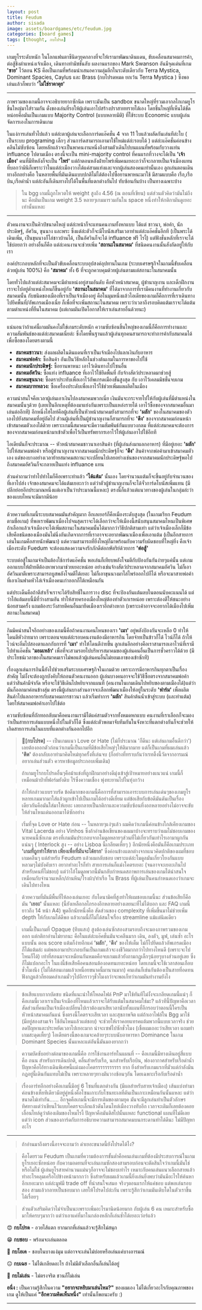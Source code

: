 ```yaml
---
layout: post
title: Feudum
author: sisada
image: assets/boardgames/etc/feudum.jpg
categories: [board games]
tags: [thought, กบโปรด]
---
```

เกมยูโรระดับหนัก ในโลกแฟนตาซีนิดๆยุคกลางที่จะให้เรามาพัฒนาดินแดน, ขับเคลื่อนสมาคมการค้า, ต่อสู้ชิงตำแหน่งเจ้าเมือง, เดินทางทำมิชชั่นลับ ผลงานแรกของ Mark Swanson อันมีจุดเด่นที่เกม **'ขาย'** ไว้ตอน KS คือเป็นเกมที่พร้อมนำเสนอความลุ่มลึกในระดับเดียวกับ Terra Mystica, Dominant Spacies, Caylus และ Brass (กบโปรดหมด ยกเว้น Terra Mystica ) ซึ่งพอเล่นแล้วก็พบว่า **'ไม่ใช่ราคาคุย'**


---



ภาพรวมของเกมนี้อาจจะอธิบายยากซักนิด เพราะมันเป็น sandbox ขนาดใหญ่ที่รวมเอากลไกเกมยูโรชิ้นใหญ่มาใส่รวมกัน ดั่งของเล่นที่รอให้ผู้เล่นเอาไปสร้างปราสาททรายได้เอง โดยชิ้นใหญ่ที่เห็นได้ชัดหน่อยคือมันเป็นเกมแบบ Majority Control (แบบหลายมิติ) ที่ใช้ระบบ Economic แบบผู้เล่นจัดการเองในการเดินเกม

ในแง่การเล่นทั่วไปแล้ว แต่ล่ะตาผู้เล่นจะเลือกการ์ดแอ๊คชั่น 4 จาก 11 ใบแล้วผลัดกันเล่นทีล่ะใบ ( เป็นระบบ programing เล็กๆ ส่วนการ์ดสามารถเอามาใช้ใหม่แต่ล่ะรอบได้ ) แต่ล่ะแอ๊คชั่นค่อนข้างคลีนไม่ซับซ้อน โดยหลักแล้วจะเป็นพาคนงานหนึ่งถึงสามตัวเดินไปบนแผนที่พร้อมกับวางแท่น influance ไปตามเมือง ตรงนี้จะเป็น mini-majority control ที่คนแรกที่วางจะได้เป็น **'เจ้าเมือง'** คนที่มีทีหลังก็จะเป็น **'ไพร่'** แต่ถ้าตอนหลังฝ่ายไพร่เพิ่มคนเยอะกว่าก็จะกลายเป็นเจ้าเมืองแทน ที่บอกว่ามินิก็เพราะว่าในแต่ล่ะเมืองวางได้แค่สามแท่งและจากผู้เล่นสองคนเท่านั้นเอง ลูกเล่นตอนเดินทางอีกอย่างคือ ในหลายพื้นที่มันเดินแบบปกติไม่ได้ต้องไปซื้อยานพาหนะมาใช้ มีสามแบบคือ เรือ,เรือบิน,เรือดำน้ำ แต่ล่ะอันก็เดินทางไปได้ในพื้นที่แตกต่างกันไป ทับซ้อนกันบ้าง เป็นทางเฉพาะบ้าง

> ใน bgg เกมนี้ถูกโหวตให้ weight สูงถึง 4.56 (ณ ตอนที่เขียน) แต่ส่วนตัวคิดว่ามันไม่ถึงนะ คือมันเป็นเกม weight 3.5 หลายๆเกมมารวมกันใน space หนึ่งทำให้กติกามันดูเยอะเท่านั้นแหละ




---



ตัวคนงานจะเป็นคิวป์ขนาดใหญ่ แต่ล่ะหน้าก็จะแทนคนงานทั้งหกแบบ ได้แต่ ชาวนา, พ่อค้า, นักประดิษฐ์, อัศวิน, ขุนนาง และพระ ซึ่งแต่ล่ะตัวก็จะมีโบนัสเสริมเวลาทำแต่ล่ะแอ๊คชั่นอีกที (เป็นพระได้เดินเพิ่ม, เป็นขุนนางก็ไล่ชาวบ้านได้, เป็นอัศวินก็จะได้ influance ฟรี ไรงี้) แต่ฟังชั่นหลักที่เราจะได้ใช้บ่อยกว่า อย่างอื่นก็คือ แต่ล่ะคนงานจะช่วยเพิ่ม **'สถานะในสมาคม'** ที่ชนิดคนงานนั้นสังกัดอยู่ให้กับเรา

องค์ประกอบหลักที่จะเป็นตัวขับเคลื่อนระบบอุปสงค์อุปทานในเกม (ระบบเศรษฐกิจในเกมนี้ขับเคลื่อนด้วยผู้เล่น 100%) คือ **'สมาคม'** ทั้ง 6 ที่จะถูกควบคุมด้วยผู้เล่นตามแต่สถานะในสมาคมนั้น

โดยทั่วไปแล้วแต่ล่ะสมาคมจะมีตำแหน่งอยู่สามอันดับ คือหัวหน้าสมาคม, ผู้ชำนาญงาน และเด็กฝึกงาน เราจะไปอยู่ต่ำแหน่งไหนก็ขึ้นอยู่กับ **'สถานะในสมาคม'** ที่ได้มาจากการที่เรามีคนงานที่ทำงานเกี่ยวกับสมาคมนั้น กับชนิดของเมืองที่เราเป็นเจ้าเมืองอยู่ คือในมุมหนึ่งแล้วไอเดียของเกมก็คือการที่เราเดินทางไปยึคพื้นที่/อัพเกรดเมืองเนี่ย ก็เพื่อที่จะเพิ่มสถานะในสมาคม เพราะว่าเวลาถีงรอบคิดแต้มเราจะได้แต้มตามตำแหน่งที่ยืนในสมาคม (แต่เกมมันเปิดโอกาสให้เราเล่นสายอื่นด้วยนะ)


---



แน่นอนว่าถ้าแค่นี้เกมมันคงไม่ใช่เกมระดับหนัก ความซับซ้อนชิ้นใหญ่ของเกมนี้ก็คือการทำงานและความสัมพันธ์ของแต่ล่ะสมาคมเนี่ยล่ะ ซึ่งโดยพื้นฐานแล้วผู้เล่นทุกคนสามารถจะทำการค้ากับสมาคมได้เพื่อซื้อของโดยตรงตามนี้
* **สมาคมชาวนา:** ส่งผลผลิตในดินแดนที่เราเป็นเจ้าเมืองไปแลกเงินกับอาหาร
* **สมาคมพ่อค้า:** ซื้อสินค้า อันเป็นวิธีหลักในช่วงต้นเกมในการหาของไปใช้
* **สมาคมนักประดิษฐ์:** ซื้อยานพาหนะ เอาไว้เดินทางไปโซนอื่น
* **สมาคมอัศวิน:** ซื้อแท่ง influance ที่เอาไว้ใช้ยึดพื้นที่ กับจ้างสัตว์ประหลาดมาช่วยสู้
* **สมาคมขุนนาง:** ซื้อตราประทับเพื่อเอาไว้อัพเกรดเมืองขั้นสูงสุด กับ เอาไว้เคลมมิชชั่นจบเกม
* **สมาคมบาทหลวง:** ซื้อเครื่องประดับเพื่อเอาไว้ใช้ช่วยเพิ่มผลผลิตในเมือง


ความน่าสนใจคือเวลาผู้เล่นเอาเงินไปลงสมาคมพวกเนี่ย เงินมันจะกระจายไปให้กับผู้เล่นที่มีตำแหน่งในสมาคมนั้นๆด้วย (เลยเป็นอีกเหตุที่ต้องมาแย่งกันเพราะเป็นแหล่งรายได้ เอาไว้ซื้อของจากสมาคมอื่นมาเล่นต่ออีกที) อีกหนึ่งไฮไลท์คือผู้เล่นที่เป็นหัวหน้าสมาคมยังสามารถที่จะ **'ผลัก'** ของในสมาคมของตัวเองไปยังสมาคมที่อยู่ถัดไป ส่วนผู้เล่นที่เป็นผู้ชำนาญงานก็สามารถที่จะ **'ดึง'** ของจากสมาคมก่อนหน้าเข้าสมาคมตัวเองได้ด้วย เพราะเกมนี้สมาคมจะมีความสัมพันธ์กันแบบวงกลม ที่แต่ล่ะสมาคมจะต้องการของจากสมาคมก่อนหน้ามาเข้าตัวเพื่อไว้เป็นทรัพยากรเอาไว้ให้ผู้เล่นเอาไปใช้อีกที

ไอเดียมันก็จะประมาณ -- หัวหน้าสมาคมชาวนาเอาสินค้า (ที่ผู้เล่นส่งมาแลกอาหาร) ที่มีอยู่เยอะ **'ผลัก'** ไปให้สมาคมพ่อค้า หรือผู้ชำนาญงานจากสมาคมนักประดิษฐ์ก็จะ **'ดึง'** สินค้าจากพ่อค้ามาเข้าสมาคมตัวเอง แต่ของบางอย่างเวลาย้ายสมาคมสถานะจะเปลี่ยนไปเลยอย่างเช่นของจากสมาคมนักประดิษฐ์พอไปถึงสมาคมอัศวินก็จะกลายเป็นแท่ง influance แทน

ส่วนคำถามว่าทำไปทำไมก็คือเพราะทำแล้ว **'ได้แต้ม'** นั้นเอง โดยจำนวนแต้มก็จะขึ้นอยู่กับจำนวนของที่เอาไปส่ง เจ้าของสมาคมจะได้แต้มเยอะกว่า แต่ว่าตัวผู้ชำนาญงานก็จะได้จั่วการ์ดโบนัสเพิ่มแทน (มีปลีกย่อยอีกประมาณหนึ่งแต่เอาเป็นว่าประมาณนี้แหละ) ตรงนี้ก็แล้วแต่แนวทางของผู้เล่นในกลุ่มล่ะว่าของแบบไหนจะมีมากมีน้อย



---



ด้วยความที่เกมนี้ระบบสมาคมมันสำคัญมาก อีกเลเยอร์ก็คือเมืองระดับสูงสุด (ในเกมเรียก Feudum ตามชื่อเกม) ที่พอเราพัฒนาเมืองไปจนสุดเราจะได้เลือกว่าจะให้เมืองนี้สนับสนุนสมาคมไหนเป็นพิเศษ ถ้าเลือกแล้วเจ้าเมืองจะได้เพิ่มสถานะในสมาคมนั้นได้มากกว่าวิธีปกติสามเท่า แต่ว่าเจ้าเมืองเล็กก็มีข้อเสียคือชนิดของเมืองมันไม่นิ่งอันเกิดจากการที่เราอาจจะอยากพัฒนาเมืองเพื่อเอาแต้ม (เป็นอีกสายการเล่นในเกมคือสายนักพัฒนา) แต่ความสามารถที่ยิ่งใหญ่ก็มาพร้อมกับความรับผิดชอบที่ใหญ่ยิ่ง คือเจ้าเมืองระดับ Fuedum จะต้องแสดงความจงรักภักดีต่อกษัตริย์ด้วยการ **'ต่อสู้'**

ระบบต่อสู้ในเกมจำเป็นต้องใช้การ์ดแอ๊คชั่น พอเล่นก็เทียบพลังโจมตีกับป้องกันกันง่ายๆแค่นั้น แต่เกมออกแบบให้ฝ่ายตีต้องหาพวกมาช่วยเยอะหน่อย อย่างเช่นจ้างสัตว์ประหลาดจากสมาคมอัศวิน ไม่ก็เอาอัศวินมาตีเพราะสามารถบูสพลังโจมตีได้เยอะ ไม่ก็เอาขุนนางมาไล่ไพร่ออกไปก็ได้ หรือจะมาสายพ่อค้าที่เอาเงินฟาดหัวไล่เจ้าเมืองคนเก่าออกก็ได้เหมือนกัน

แต่ประเด็นคือถ้าตีสำเร็จเราจะได้รับสิทธิ์ในการวาง disc ที่จะป้องกันแต้มลบในตอนนับคะแนนได้ แต่ว่าไอ้แต้มลบนี้มีที่ว่างสามอัน ทำให้สายครองเมืองใหญ่ต้องทำตัวเกเรหน่อย เพราะต้องตีให้ชนะอย่างน้อยสามครั้ง แถมต้องระวังสายตีคนอื่นมายึดเมืองเราอีกต่างหาก (เพราะเค้าอาจจะอยากได้เมืองไปเพิ่มสถานะในสมาคม)



---



กิมมิคน่าสนใจอีกอย่างของเกมนี้คือถ้าคนงานคนไหนของเรา **'เมา'** อยู่พลังป้องกันจะเหลือ 0 ทำให้โดนตีหัวง่ายมาก เพราะตอนจบแต่ล่ะรอบคนงานต้องมีอาหารกิน โดยจ่ายเป็นข้าวก็ได้ ไวน์ก็ได้ ถ้าให้ไวน์จะอิ่มไปสองตาแลกกับการที่ **'เมา'** ทำให้โดนตีง่ายขึ้น ลูกเล่นอีกอย่างคือเราสามารถเอาไวน์ที่เรามีไปทำแอ๊คชั่น **'มอมเหล้า'** เพื่อที่จะสวมรอยไปบริหารสมาคมของผู้เล่นคนอื่นเป็นการชั่วคราวได้ด้วย (มีประโยชน์เวลาของในสมาคมเราไม่พอแล้วผู้เล่นคนอื่นไม่ยอมเอาของเข้าซักที)

เรื่องลูกเล่นการกินนี้ยังไปช่วยเสริมระบบเศรษฐกิจในเกมด้วย เพราะการมีอาหารกินทุกตาเป็นเรื่องสำคัญ ไม่งั้งจะต้องถูกบังคับให้ถอนตัวคนงานออก ผู้เล่นบางคนอาจจะใช้วิธีซื้อตรงจากสมาคมพ่อค้า แต่ว่าสินค้ามีจำกัด หรือจะใช้วิธีเดินไปหยิบจากแผนที่ (คนงานในเกมเดินไปหยิบของตามเมืองได้)แต่ว่ามันก็ออกมาค่อนข้างสุ่ม ตรงนี้ผู้เล่นบางส่วนอาจจะเลือกพัฒนาเมืองให้อยู่ในระดับ **'ฟาร์ม'** เพื่อผลิตสินค้าไปแลกอาหารกับสมาคมการชาวนา แล้วเริ่มทำการ **'ผลัก'** สินค้าต้นน้ำเข้าสู่ระบบ (และทำแต้ม) โดยให้สมาคมพ่อค้าเอาไปใช้ต่อ

ความซับซ้อนที่ถักทอกลับมาคือคนงานเรามีได้แค่สามตัวจากทั้งหมดหกแบบ คนงานที่เราเลือกก็จะมองว่าเป็นสายการเล่นแบบหนึ่งไปในตัวก็ได้ ซึ่งแต่ล่ะตัวพอมาจับทีมกันในจังหวะที่แตกต่างกันก็จะช่วยให้เกิดสายการเล่นในแบบที่แตกต่างกันออกไปอีก

> 🐸**[กบโปรด]** -- เป็นเกมแนว Love or Hate (ไม่ก็ประมาณ 'ก็ดีนะ แต่เล่นเกมอื่นดีกว่า') เลยต้องออกตัวก่อนว่าเกมนี้เป็นเกมที่มีข้อเสียใหญ่ๆให้ติมากมาย แต่ก็เป็นเกมที่ผมเล่นแล้ว **'ติด'** ต้องกลับเอาท่ามาคิดใหม่ทุกครั้งที่เล่นจบ (ก็อย่างที่ทราบกันว่าเรทติ้งนี้วัดจากอารมณ์อยากเล่นส่วนตัว ควรหาข้อมูลประกอบเพิ่มเติม)
 
> ถ้าเกมยูโรกบโปรดอื่นๆคือม้าแข่งที่ถูกฝึกมาอย่างดีมุ่งเข้าสู่เป้าหมายอย่างแนวแน่ เกมนี้ก็เหมือนม้าป่าที่ฟอร์มยังดิบ ไร้ซึ่งความเชื่อง พุ่งทะยานไปในทุ่งกว้าง
 
> ถ้าให้กล่าวแบบรวบรัด ข้อดีมากของเกมนี้คือการที่สามารถเอาระบบการเล่นเด่นๆของเกมยูโรหลายเกมมากมาใส่แล้วผูกเข้าไปเป็นเกมได้อย่างดีเยี่ยม แต่ข้อเสียกับข้อดีมันดันเป็นเรื่องเดียวกันคือมันใส่มาให้เยอะ เลยกลายเป็นกติกาและความซับซ้อนที่งอกหลายอย่างไม่อาจจะขับให้ส่วนไหนเด่นออกมาได้ซักอย่าง

> เริ่มที่จุด Love or Hate ก่อน -- ในหลายๆแง่ๆแล้ว ผมคิดว่าเกมนี้ค่อนข้างใกล้เคียงเกมของ Vital Lacerda อย่าง Vinhos ซึ่งถ้าอ่านข้อเขียนของผมมาบ้างจะทราบว่าผมไม่ชอบเกมของนายคนนี้ซักเกม ตรงที่เกมมันประกอบจากโมดูลหลายๆส่วนที่ไม่เกี่ยวกันเท่าไรเอามาผูกกันแน่นๆ ( Interlock สูง -- อย่าง Lisboa นี้เกลียดเหี้ยๆ ) อีกนัยหนึ่งคือมันก็คือเกมประเภท **'เกมที่ถูกทำให้ยาก เพียงเพื่อที่มันจะได้ยาก'** ซึ่งค่อนข้างแตกต่างจากแนวคิดปกติของผมที่ชอบเกมคลีนๆ แต่สำหรับ Feudum แล้วผมกลับชอบ เพราะแต่ล่ะโมดูลมันเกี่ยวโยงกันแบบหลวมๆไม่บังคับเรา อยากทำอะไรก็ทำ สายการเล่นก็แม่งโคตรเยอะ (จนอาจจะเยอะเกินไปสำหรับคนที่ไม่ชอบ) แต่ว่าไอ้โมดูลพวกนี้มันกลับกำหนดสภาพการเล่นของเกมได้น่าสนใจ เหมือนกับจำนวนเหล็ก/ถ่านหิน/โรงผ้า/ท่าเรือ ใน Brass ที่ผู้เล่นเป็นคนกำหนดเองว่าเกมจะเดินไปทางไหน
 
> ด้วยความที่มันมีพื้นที่ให้ลองเล่นเยอะ กับไดนามิคที่สูงทำให้ผมชอบเกมนี้นะ ส่วนข้อเสียก็คือมัน **'เยอะ'** นั้นแหละ (นี้ยังเหลือกลไกรองอีกหลายอย่างเลยนะที่ไม่ได้บอก และ FAQ เกมนี้ยาวถึง 14 หน้า A4) พูดอีกนัยหนึ่งคือ สัดส่วนของ complexity ที่เพิ่มขึ้นมาไม่ช่วยเพิ่ม depth ให้กับเกมได้ดีพอ แล้วเกมนี้ก็ไม่ได้สนใจเรื่อง streamline แม้แต่นิดเดียว

> เกมนี้เป็นเกมที่ Opaque (ทึบแสง) สูงต้องเล่นซักสองสามรอบถึงจะมองภาพรวมของเกมออก แต่กติกาอ่านไม่ยากนะ คือในแต่ล่ะแอ๊คชั่นมันจะคลีนมาก เดิน, ลงตัว, มูฟ, เล่นซ้ำ อะไรแบบนั้น ตอน score แต้มก็ง่ายอีกแค่ **'ผลัก'**, **'ดึง'** ของให้เต็ม ไม่ก็ไปยึดแล้วอัพเกรดเมือง ก็ได้แต้มล่ะ แต่พอเอามาประกอบกันเป็นเกมแล้วจะงงชีวิตมากกว่าไปทางไหนดี (เพราะจะไปไหนก็ได้) เท่าที่สอนมาจะเหมือนกันหมดคือจบเกมแล้วยังถามกฎเล็กๆน้อยๆบางส่วนอยู่เลย ซึ่งก็ไม่แปลกอะไร ในแง่นี้ข้อเสียคือคนสอนต้องอดทนเยอะหน่อย โดยเกมนี้จะใช้เวลาสอนเกือบชั่วโมงนึง (ไม่ได้สอนเกมแล้วเหนื่อยขนาดนี้มานานมาก) คนเล่นก็เช่นกันต้องเป็นสายที่อดทนฟังกฎแล้วก็ยอมคลำเกมมั่วๆไปอีกราวๆชั่วโมงกว่าจะพอเก็ทว่าเกมมันทำงานยังไง
 
---

> ข้อเสียแบบกากบัดซบ ชนิดที่แนะนำให้โหลดไฟล์ PnP มาใช้ทันทีไม่งั้งจะเกลียดเกมนี้แน่ๆ ก็คือเกมนี้เวลาเราเป็นเจ้าเมืองที่ไหนแล้วเราจะได้รับแต้มในสมาคมใช่มะ? แล้วทีนี้ปัญหาคือเวลาสัดส่วนที่คนเป็นเจ้าเมืองเปลี่ยนไปเราต้องมาเสียเวลานับทั้งแผนที่อีกรอบว่าตอนนี้ใครเป็นหัวหน้าสมาคมกันแน่ ซึ่งตรงนี้โคตรจะเสียเวลา และสุขภาพจิต แต่ถ้าเอาไฟล์ใน Bgg มาใช้ (มีอยู่สองสามเจ้า ใช้อันไหนแล้วแต่ชอบ) จะช่วยให้เราคอยแทรคแต้มพวกนี้แบบเวลาจริง ช่วยลดปัญหาและประหยัดเวลาไปเยอะมาก น่าจะเซฟไปซักชั่วโมง (เชื่อผมเถอะว่าเสียเวลา แถมทำเกมสะดุดเหี้ยๆ) ไอเดียตรงนี้ของเกมจะคล้ายๆระบบนับอาหารหา Dominance ในเกม Dominant Species นั้นแหละแต่อันนี้มันมองยากกว่า

> ความบัดซับอย่างต่อมาของเกมนี้คือ การใช้งานอาร์ทในแผนที่ -- คือเกมนี้มีทางเดินอยู่สี่แบบคือ ถนน สำหรับการเดินปกติ, คลื่นสำหรับเรือ, นกสำหรับเรือบิน, ฟองอากาศสำหรับเรือดำน้ำ ปัญหาคือไอ้ทางเดินพิเศษนี้แม่งมองโคตรรรรรรรรรรร ยาก ยิ่งสำหรับเกมแรกที่มัวแต่กำลังมึนกฎอยู่นี้เดินกันแทบไม่เป็น เพราะหลายๆทางมันวางซ้อนๆกัน โดยเฉพาะเรือกับเรือดำน้ำ
 
> เรื่องอาร์ทอีกอย่างคือเกมนี้มีอยู่ 6 โซนที่แตกต่างกัน (มีผลสำหรับสายเจ้าเมือง) เส้นแบ่งทำมาค่อนข้างเหี้ยทีเดียวมีอยู่คู่หนึ่งคือโซนเกาะกับโซนทะเลที่ดันเป็นเกาะเหมือนกันนั้นแหละ แต่ว่าขนาดไม่เท่ากัน...... อีกจุดคือเกมนี้จะมีการเติมของตามยุค มันจะมีลูกเล่นทำเป็นตัวอักษรทิศทางแต่ว่าเขียนไว้แบบโคตรจะเล็กแล้วดันโดนไทล์เมืองวางทับอีก เวลาจะเติมก็เลยต้องคอยเลื่อนไทล์ดูว่าต้องเติมของไหมไรงี้ ปัญหาคือมันติสไปนั้นแหละ functional แผนที่ไม่ดีเลย แต่ว่า icon ส่วนของการ์ดกับการอธิบายความสามารถสมาคมบนกระดานทำได้ดีนะ ไม่มีปัญหาอะไร
 
---

> ถ้าอ่านมาถึงตรงนี้อาจจะถามว่า ด่าเยอะขนาดนี้ยังโปรดได้ไง?

> คือโดยรวม Feudum เป็นเกมที่ความต้องการขั้นต่ำคือคนเล่นเกมที่ต้องมีประสบการณ์ในเกมยูโรเยอะซักหน่อย กับความอดทนที่จะเล่นเกมซักสองสามรอบก่อนจะตัดสินใจว่าเกมนี้มันใช่หรือไม่ใช่ ผู้เล่นยูโรสายคำนวนแม่นๆก็อาจจะไม่ชอบเท่าไร เหมาะกับคนเล่นแนวเลือกสายแล้วทำอะไรคลุมเครือไปข้างหน้ามากกว่า ซึ่งสำหรับผมแล้วเกมนี้ยิ่งเล่นยิ่งพบว่ามันมีอะไรให้ค้นหาอีกเยอะมาก แต่ล่ะมูฟมี trade off ที่น่าสนใจเสมอ จริงๆตอนแรกให้แค่ชอบ แต่พอเล่นรอบสอง สามแล้วกลายเป็นชอบมาก เลยให้โปรดไปล่ะกัน เพราะรู้สึกว่าเกมมันเติบโตในตัวเราขึ้นได้เรื่อยๆ
 
> ส่วนตัวเสริมคิดว่าไม่จำเป็นนะเพราะเพิ่มอะไรมานิดน้อยมาก กับผู้เล่น 6 คน เหมาะสำหรับซื้อมาให้ครบๆมากว่า แต่ว่าเอาแค่ที่มาในกล่องหลักก็เล่นซ้ำได้เยอะเว่อร์แล้ว


😍 **กบโปรด** - อวยไส้แตก ยากมากที่เล่นแล้วจะรู้สึกไม่สนุก

😁 **กบชอบ** - พร้อมจะเล่นตลอด

🙂 **กบโอเค** - ชอบในบางแง่มุม แต่อาจจะเล่นไม่บ่อยหรือเล่นแค่บางอารมณ์

😐 **กบเฉย** - ไม่ได้เกลียดอะไร ถ้าไม่มีตัวเลือกอื่นก็เล่นได้อยู่

🖕 **กบไม่เล่น** - ไม่ตรงจริต ชวนก็ไม่เล่น

**อนึ่ง :** เป็นความรู้สึกในความ **"อยากจะหยิบมาเล่นไหม?"** ของผมเอง ไม่ได้เกี่ยวอะไรกับคุณภาพของเกม ดูให้เป็นแค่ **"อีกความคิดเห็นหนึ่ง"** เท่านั้นก็พอนะครับ :)



---

